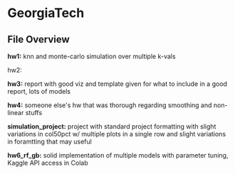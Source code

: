 # GeorgiaTech

## File Overview

**hw1:** knn and monte-carlo simulation over multiple k-vals

hw2: 

**hw3:** report with good viz and template given for what to include in a good report, lots of models

**hw4:** someone else's hw that was thorough regarding smoothing and non-linear stuffs

**simulation_project:** project with standard project formatting with slight variations in col50pct w/ multiple plots in a single row and slight variations in foramtting that may useful

**hw6_rf_gb:** solid implementation of multiple models with parameter tuning, Kaggle API access in Colab
